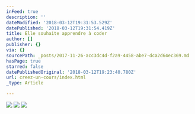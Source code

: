 ```yaml
---
inFeed: true
description: ''
dateModified: '2018-03-12T19:31:53.529Z'
datePublished: '2018-03-12T19:31:54.419Z'
title: Elle souhaite apprendre à coder
author: []
publisher: {}
via: {}
sourcePath: _posts/2017-11-26-acc3dc4d-f2a9-4458-abe7-dca2d64ec369.md
hasPage: true
starred: false
datePublishedOriginal: '2018-03-12T19:23:40.780Z'
url: creez-un-cours/index.html
_type: Article

---
```

![](https://the-grid-user-content.s3-us-west-2.amazonaws.com/93cb76ef-c003-4f3a-a559-7166ebbbb92f.jpg)
![](https://the-grid-user-content.s3-us-west-2.amazonaws.com/9cc4694f-9417-4abb-8492-1cb4f2254ce6.jpg)
![](https://the-grid-user-content.s3-us-west-2.amazonaws.com/e7ae3a2b-d42c-4836-9e3f-e9cb6d5beb6d.jpg)